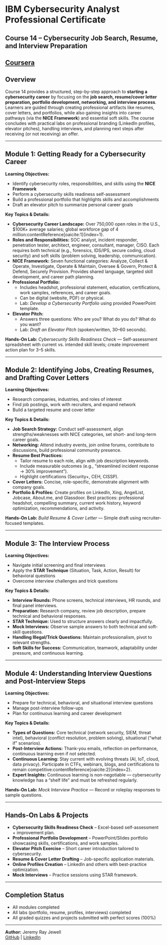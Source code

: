 # IBM Cybersecurity Analyst Professional Certificate  
## Course 14 – Cybersecurity Job Search, Resume, and Interview Preparation  

[Coursera](https://www.coursera.org/learn/cybersecurity-job-search-resume-and-interview-prep/home/module/1)  
---

## Overview  
Course 14 provides a structured, step-by-step approach to **starting a cybersecurity career** by focusing on the **job search, resume/cover letter preparation, portfolio development, networking, and interview process**. Learners are guided through creating professional artifacts like resumes, cover letters, and portfolios, while also gaining insights into career pathways (via the **NICE Framework**) and essential soft skills. The course concludes with practical labs on professional branding (LinkedIn profiles, elevator pitches), handling interviews, and planning next steps after receiving (or not receiving) an offer.  

---

## Module 1: Getting Ready for a Cybersecurity Career  
**Learning Objectives:**  
- Identify cybersecurity roles, responsibilities, and skills using the **NICE Framework**  
- Perform a cybersecurity skills readiness self-assessment  
- Build a professional portfolio that highlights skills and accomplishments  
- Draft an elevator pitch to summarize personal career goals  

**Key Topics & Details:**  
- **Cybersecurity Career Landscape:** Over 750,000 open roles in the U.S., $100K+ average salaries; global workforce gap of 4 million:contentReference[oaicite:1]{index=1}.  
- **Roles and Responsibilities:** SOC analyst, incident responder, penetration tester, architect, engineer, consultant, manager, CISO. Each requires both technical (e.g., forensics, IDS/IPS, secure coding, cloud security) and soft skills (problem solving, leadership, communication).  
- **NICE Framework:** Seven functional categories: Analyze, Collect & Operate, Investigate, Operate & Maintain, Oversee & Govern, Protect & Defend, Securely Provision. Provides shared language, targeted skill development, and career path planning.  
- **Professional Portfolio:**  
  - Includes headshot, professional statement, education, certifications, work samples, references, and career goals.  
  - Can be digital (website, PDF) or physical.  
  - Lab: *Develop a Cybersecurity Portfolio* using provided PowerPoint template.  
- **Elevator Pitch:**  
  - Answers three questions: Who are you? What do you do? What do you want?  
  - Lab: *Draft an Elevator Pitch* (spoken/written, 30–60 seconds).  

**Hands-On Lab:** *Cybersecurity Skills Readiness Check* — Self-assessment spreadsheet with current vs. intended skill levels; create improvement action plan for 3–5 skills.  

---

## Module 2: Identifying Jobs, Creating Resumes, and Drafting Cover Letters  
**Learning Objectives:**  
- Research companies, industries, and roles of interest  
- Find job postings, work with recruiters, and expand network  
- Build a targeted resume and cover letter  

**Key Topics & Details:**  
- **Job Search Strategy:** Conduct self-assessment, align strengths/weaknesses with NICE categories, set short- and long-term career goals.  
- **Networking:** Attend industry events, join online forums, contribute to discussions, build professional community presence.  
- **Resume Best Practices:**  
  - Tailor resume to each role, align with job description keywords.  
  - Include measurable outcomes (e.g., “streamlined incident response → 30% improvement”).  
  - Highlight certifications (Security+, CEH, CISSP).  
- **Cover Letters:** Concise, role-specific, demonstrate alignment with company goals.  
- **Portfolio & Profiles:** Create profiles on LinkedIn, Xing, AngelList, Jobcase, About.me, and Glassdoor. Best practices: professional headshot, compelling summary, current work history, keyword optimization, recommendations, and activity.  

**Hands-On Lab:** *Build Resume & Cover Letter* — Simple draft using recruiter-focused templates.  

---

## Module 3: The Interview Process  
**Learning Objectives:**  
- Navigate initial screening and final interviews  
- Apply the **STAR Technique** (Situation, Task, Action, Result) for behavioral questions  
- Overcome interview challenges and trick questions  

**Key Topics & Details:**  
- **Interview Rounds:** Phone screens, technical interviews, HR rounds, and final panel interviews.  
- **Preparation:** Research company, review job description, prepare technical and behavioral responses.  
- **STAR Technique:** Used to structure answers clearly and impactfully.  
- **Mock Interviews:** Observe sample answers to both technical and soft-skill questions.  
- **Handling Illegal/Trick Questions:** Maintain professionalism, pivot to relevant strengths.  
- **Soft Skills for Success:** Communication, teamwork, adaptability under pressure, and continuous learning.  

---

## Module 4: Understanding Interview Questions and Post-Interview Steps  
**Learning Objectives:**  
- Prepare for technical, behavioral, and situational interview questions  
- Manage post-interview follow-ups  
- Plan for continuous learning and career development  

**Key Topics & Details:**  
- **Types of Questions:** Core technical (network security, SIEM, threat intel), behavioral (conflict resolution, problem solving), situational (“what if” scenarios).  
- **Post-Interview Actions:** Thank-you emails, reflection on performance, continuous learning even if not selected.  
- **Continuous Learning:** Stay current with evolving threats (AI, IoT, cloud, data privacy). Participate in CTFs, webinars, blogs, and certifications to remain competitive:contentReference[oaicite:2]{index=2}.  
- **Expert Insights:** Continuous learning is non-negotiable — cybersecurity knowledge has a “shelf life” and must be refreshed regularly.  

**Hands-On Lab:** *Mock Interview Practice* — Record or roleplay responses to sample questions.  

---

## Hands-On Labs & Projects  
- **Cybersecurity Skills Readiness Check** – Excel-based self-assessment + improvement plan.  
- **Professional Portfolio Development** – PowerPoint/Slides portfolio showcasing skills, certifications, and work samples.  
- **Elevator Pitch Exercise** – Short career introduction tailored to cybersecurity.  
- **Resume & Cover Letter Drafting** – Job-specific application materials.  
- **Online Profiles Creation** – LinkedIn and others with best-practice optimization.  
- **Mock Interviews** – Practice sessions using STAR framework.  

---

## Completion Status  
- All modules completed  
- All labs (portfolio, resume, profiles, interviews) completed  
- All graded quizzes and projects submitted with perfect scores (100%)  

---

**Author:** Jeremy Ray Jewell  
[GitHub](https://github.com/jeremyrayjewell) | [LinkedIn](https://www.linkedin.com/in/jeremyrayjewell)  
